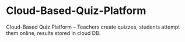 # Cloud-Based-Quiz-Platform
Cloud-Based Quiz Platform – Teachers create quizzes, students attempt them online, results stored in cloud DB.
